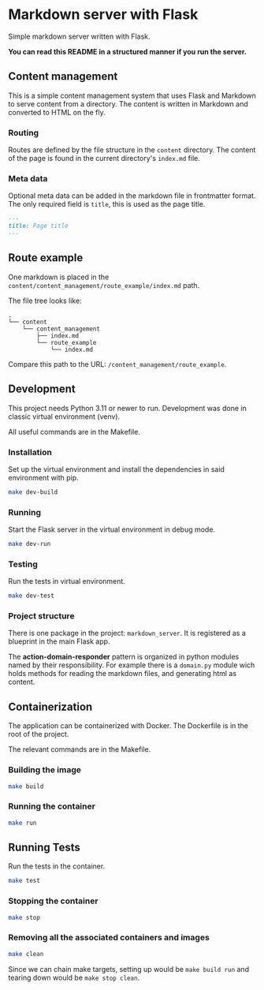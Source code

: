 # Markdown server with Flask

Simple markdown server written with Flask.

**You can read this README in a structured manner if you run the server.**

## Content management

This is a simple content management system that uses Flask and Markdown to serve content from a directory. The content is written in Markdown and converted to HTML on the fly.

### Routing

Routes are defined by the file structure in the `content` directory. The content of the page is found in the current directory's `index.md` file.

### Meta data

Optional meta data can be added in the markdown file in frontmatter format. The only required field is `title`, this is used as the page title.

```markdown
---
title: Page title
---
```

## Route example

One markdown is placed in the `content/content_management/route_example/index.md` path.

The file tree looks like:

```shell
.
└── content
    └── content_management
        ├── index.md
        └── route_example
            └── index.md
```

Compare this path to the URL: `/content_management/route_example`.

## Development

This project needs Python 3.11 or newer to run. Development was done in classic virtual environment (venv).

All useful commands are in the Makefile.

### Installation

Set up the virtual environment and install the dependencies in said environment with pip.

```bash
make dev-build
```

### Running

Start the Flask server in the virtual environment in debug mode.

```bash
make dev-run
```

### Testing

Run the tests in virtual environment.

```bash
make dev-test
```

### Project structure

There is one package in the project: `markdown_server`. It is registered as a blueprint in the main Flask app.

The **action-domain-responder** pattern is organized in python modules named by their responsibility. For example there is a `domain.py` module wich holds methods for reading the markdown files, and generating html as content.

## Containerization

The application can be containerized with Docker. The Dockerfile is in the root of the project.

The relevant commands are in the Makefile.

### Building the image

```bash
make build
```

### Running the container

```bash
make run
```

## Running Tests

Run the tests in the container.

```bash
make test
```

### Stopping the container

```bash
make stop
```

### Removing all the associated containers and images

```bash
make clean
```

Since we can chain make targets, setting up would be `make build run` and tearing down would be `make stop clean`.
